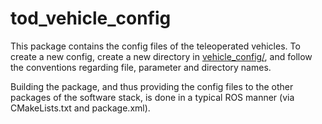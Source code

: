 # tod_vehicle_config

This package contains the config files of the teleoperated vehicles. To create a new config, create a new directory in [vehicle_config/](https://github.com/TUMFTM/tod_vehicle_interface/tree/master/tod_vehicle_config/vehicle_config), and follow the conventions regarding file, parameter and directory names.

Building the package, and thus providing the config files to the other packages of the software stack, is done in a typical ROS manner (via CMakeLists.txt and package.xml).
